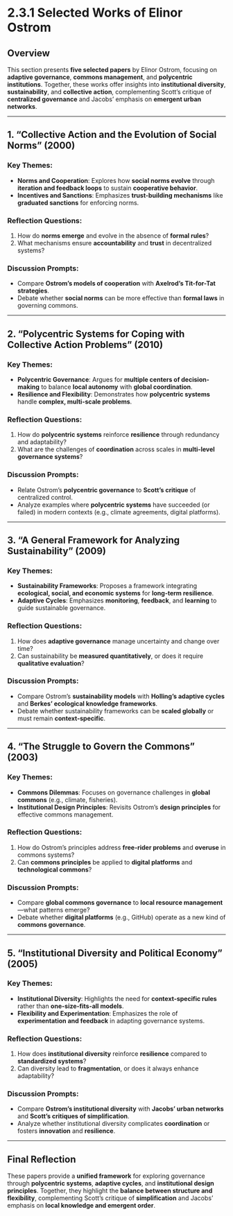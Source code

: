 # 2.3.1 Selected Works of Elinor Ostrom

## Overview
This section presents **five selected papers** by Elinor Ostrom, focusing on **adaptive governance**, **commons management**, and **polycentric institutions**. Together, these works offer insights into **institutional diversity**, **sustainability**, and **collective action**, complementing Scott’s critique of **centralized governance** and Jacobs’ emphasis on **emergent urban networks**.

---

## 1. **“Collective Action and the Evolution of Social Norms” (2000)**  
### Key Themes:  
- **Norms and Cooperation**: Explores how **social norms evolve** through **iteration and feedback loops** to sustain **cooperative behavior**.  
- **Incentives and Sanctions**: Emphasizes **trust-building mechanisms** like **graduated sanctions** for enforcing norms.  

### Reflection Questions:  
1. How do **norms emerge** and evolve in the absence of **formal rules**?  
2. What mechanisms ensure **accountability** and **trust** in decentralized systems?  

### Discussion Prompts:  
- Compare **Ostrom’s models of cooperation** with **Axelrod’s Tit-for-Tat strategies**.  
- Debate whether **social norms** can be more effective than **formal laws** in governing commons.  

---

## 2. **“Polycentric Systems for Coping with Collective Action Problems” (2010)**  
### Key Themes:  
- **Polycentric Governance**: Argues for **multiple centers of decision-making** to balance **local autonomy** with **global coordination**.  
- **Resilience and Flexibility**: Demonstrates how **polycentric systems** handle **complex, multi-scale problems**.  

### Reflection Questions:  
1. How do **polycentric systems** reinforce **resilience** through redundancy and adaptability?  
2. What are the challenges of **coordination** across scales in **multi-level governance systems**?  

### Discussion Prompts:  
- Relate Ostrom’s **polycentric governance** to **Scott’s critique** of centralized control.  
- Analyze examples where **polycentric systems** have succeeded (or failed) in modern contexts (e.g., climate agreements, digital platforms).  

---

## 3. **“A General Framework for Analyzing Sustainability” (2009)**  
### Key Themes:  
- **Sustainability Frameworks**: Proposes a framework integrating **ecological, social, and economic systems** for **long-term resilience**.  
- **Adaptive Cycles**: Emphasizes **monitoring**, **feedback**, and **learning** to guide sustainable governance.  

### Reflection Questions:  
1. How does **adaptive governance** manage uncertainty and change over time?  
2. Can sustainability be **measured quantitatively**, or does it require **qualitative evaluation**?  

### Discussion Prompts:  
- Compare Ostrom’s **sustainability models** with **Holling’s adaptive cycles** and **Berkes’ ecological knowledge frameworks**.  
- Debate whether sustainability frameworks can be **scaled globally** or must remain **context-specific**.  

---

## 4. **“The Struggle to Govern the Commons” (2003)**  
### Key Themes:  
- **Commons Dilemmas**: Focuses on governance challenges in **global commons** (e.g., climate, fisheries).  
- **Institutional Design Principles**: Revisits Ostrom’s **design principles** for effective commons management.  

### Reflection Questions:  
1. How do Ostrom’s principles address **free-rider problems** and **overuse** in commons systems?  
2. Can **commons principles** be applied to **digital platforms** and **technological commons**?  

### Discussion Prompts:  
- Compare **global commons governance** to **local resource management**—what patterns emerge?  
- Debate whether **digital platforms** (e.g., GitHub) operate as a new kind of **commons governance**.  

---

## 5. **“Institutional Diversity and Political Economy” (2005)**  
### Key Themes:  
- **Institutional Diversity**: Highlights the need for **context-specific rules** rather than **one-size-fits-all models**.  
- **Flexibility and Experimentation**: Emphasizes the role of **experimentation and feedback** in adapting governance systems.  

### Reflection Questions:  
1. How does **institutional diversity** reinforce **resilience** compared to **standardized systems**?  
2. Can diversity lead to **fragmentation**, or does it always enhance adaptability?  

### Discussion Prompts:  
- Compare **Ostrom’s institutional diversity** with **Jacobs’ urban networks** and **Scott’s critiques of simplification**.  
- Analyze whether institutional diversity complicates **coordination** or fosters **innovation** and **resilience**.  

---

## Final Reflection
These papers provide a **unified framework** for exploring governance through **polycentric systems**, **adaptive cycles**, and **institutional design principles**. Together, they highlight the **balance between structure and flexibility**, complementing Scott’s critique of **simplification** and Jacobs’ emphasis on **local knowledge and emergent order**.

